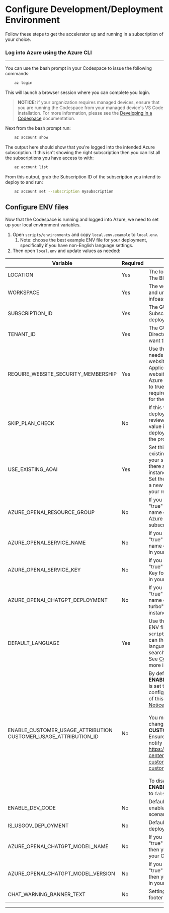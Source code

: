 # Configure Development/Deployment Environment

Follow these steps to get the accelerator up and running in a subscription of your choice.

### Log into Azure using the Azure CLI

---

You can use the bash prompt in your Codespace to issue the following commands:

``` bash
    az login
```

This will launch a browser session where you can complete you login.

> **NOTICE:** if your organization requires managed devices, ensure that you are running the Codespace from your managed device's VS Code installation. For more information, please see the [Developing in a Codespace](./developing_in_a_codespaces.md#opening-a-codespace-in-vs-code) documentation.

Next from the bash prompt run:

``` bash
    az account show
```

The output here should show that you're logged into the intended Azure subscription.  If this isn't showing the right subscription then you can list all the subscriptions you have access to with:

``` bash
    az account list
```

From this output, grab the Subscription ID of the subscription you intend to deploy to and run:

``` bash
    az account set --subscription mysubscription
```

## Configure ENV files

Now that the Codespace is running and logged into Azure, we need to set up your local environment variables.

1. Open `scripts/environments` and copy `local.env.example` to `local.env`.
   1. Note: choose the best example ENV file for your deployment, specifically if you have non-English language settings.
1. Then open `local.env` and update values as needed:

Variable | Required | Description
--- | --- | ---
LOCATION | Yes | The location (West Europe is the default). The BICEP templates use this value.
WORKSPACE | Yes  | The workspace name (use something simple and unique to you). This will appended to infoasst-????? in your subscription.
SUBSCRIPTION_ID | Yes | The GUID that represents the Azure Subscription you want the Accelerator to be deployed into.
TENANT_ID | Yes | The GUID that represents the Azure Active Directory Tenant for the Subscription you want the accelerator to be deployed into.
REQUIRE_WEBSITE_SECURITY_MEMBERSHIP | Yes | Use this setting to determine whether a user needs to be granted explicit access to the website via an Azure AD Enterprise Application membership (true) or allow the website to be available to anyone in the Azure tenant (false). Defaults to false. If set to true, A tenant level administrator will be required to grant the implicit grant workflow for the Azure AD App Registration manually.
SKIP_PLAN_CHECK | No | If this value is set to 1, then the BICEP deployment will not stop to allow you to review the planned changes. The default value is 0 in the scripts, which will allow the deployment to stop and confirm you accept the proposed changes before continuing.
USE_EXISTING_AOAI | Yes | Set this value to "true" if you want to use an existing Azure Open AI service instance in your subscription. This can be useful when there are limits to the number of AOAI instances you can have in one subscription. Set the value to "false" and BICEP will create a new Azure Open AI service instance in your resource group.
AZURE_OPENAI_RESOURCE_GROUP | No | If you have set **USE_EXISTING_AOAI** to "true" then use this parameter to provide the name of the resource group that hosts the Azure Open AI service instance in your subscription.
AZURE_OPENAI_SERVICE_NAME | No | If you have set **USE_EXISTING_AOAI** to "true" then use this parameter to provide the name of the Azure Open AI service instance in your subscription.
AZURE_OPENAI_SERVICE_KEY | No | If you have set **USE_EXISTING_AOAI** to "true" then use this parameter to provide the Key for the Azure Open AI service instance in your subscription.
AZURE_OPENAI_CHATGPT_DEPLOYMENT | No | If you have set **USE_EXISTING_AOAI** to "true" then use this parameter to provide the name of a deployment of the "gpt-35-turbo" model in the Azure Open AI service instance in your subscription.
DEFAULT_LANGUAGE | Yes | Use the parameter to specify the matching ENV file located in the `scripts/environments/languages` folder. You can then use this file to customize the language settings of the search index, search skillsets, and Azure OpenAI prompts. See [Configuring your own language ENV file](./features/configuring_language_env_files.md) more information.
ENABLE_CUSTOMER_USAGE_ATTRIBUTION <br>CUSTOMER_USAGE_ATTRIBUTION_ID | No | By default, **ENABLE_CUSTOMER_USAGE_ATTRIBUTION** is set to `true`. The CUA GUID which is pre-configured will tell Microsoft about the usage of this software. Please see [Data Collection Notice](../README.md#data-collection-notice) for more information. <br/><br/>You may provide your own CUA GUID by changing the value in **CUSTOMER_USAGE_ATTRIBUTION_ID**. Ensure you understand how to properly notify your customers by reading <https://learn.microsoft.com/en-us/partner-center/marketplace/azure-partner-customer-usage-attribution#notify-your-customers>.<br/><br/>To disable data collection, set **ENABLE_CUSTOMER_USAGE_ATTRIBUTION** to `false`.
ENABLE_DEV_CODE | No | Defaults to `false`. It is not recommended to enable this flag, it is for development testing scenarios only.
IS_USGOV_DEPLOYMENT | No | Defaults to `false``. Set to `true` to enable deploying to UsGov regions.
AZURE_OPENAI_CHATGPT_MODEL_NAME | No | If you have set **IS_USGOV_DEPLOYMENT** to "true" and Open AI is in Azure Commercial then you must set this to the model name in your Open AI GPT Deployment. 
AZURE_OPENAI_CHATGPT_MODEL_VERSION | No | If you have set **IS_USGOV_DEPLOYMENT** to "true" and Open AI is in Azure Commercial then you must set this to the model version in your Open AI GPT Deployment. 
CHAT_WARNING_BANNER_TEXT | No | Setting this value will place a banner and a footer with Warning Text. 
---
